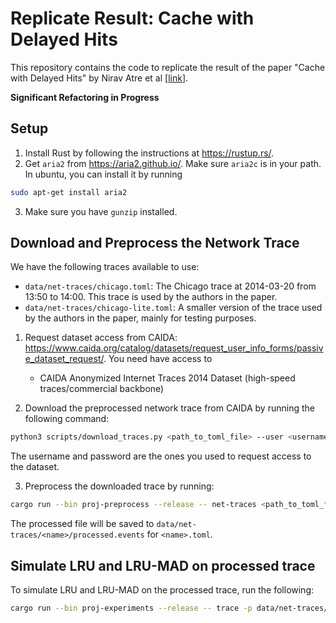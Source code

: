 

# Replicate Result: Cache with Delayed Hits

This repository contains the code to replicate the result of the paper "Cache with Delayed Hits" by Nirav Atre et al \[[link](https://dl.acm.org/doi/10.1145/3387514.3405883)\].

**Significant Refactoring in Progress**

## Setup

1. Install Rust by following the instructions at <https://rustup.rs/>.
2. Get `aria2` from <https://aria2.github.io/>. Make sure `aria2c` is in your path. In ubuntu, you can install it by running

```sh
sudo apt-get install aria2
```

3. Make sure you have `gunzip` installed. 

## Download and Preprocess the Network Trace

We have the following traces available to use:

- `data/net-traces/chicago.toml`: The Chicago trace at 2014-03-20 from 13:50 to 14:00. This trace is used by the authors in the paper.
- `data/net-traces/chicago-lite.toml`: A smaller version of the trace used by the authors in the paper, mainly for testing purposes.

1. Request dataset access from CAIDA: <https://www.caida.org/catalog/datasets/request_user_info_forms/passive_dataset_request/>. You need have access to

    - CAIDA Anonymized Internet Traces 2014 Dataset (high-speed traces/commercial backbone)
2. Download the preprocessed network trace from CAIDA by running the following command:

```sh
python3 scripts/download_traces.py <path_to_toml_file> --user <username> --password <password>
```

The username and password are the ones you used to request access to the dataset.

3. Preprocess the downloaded trace by running:

```sh
cargo run --bin proj-preprocess --release -- net-traces <path_to_toml_file>
```
The processed file will be saved to `data/net-traces/<name>/processed.events` for `<name>.toml`.

## Simulate LRU and LRU-MAD on processed trace

To simulate LRU and LRU-MAD on the processed trace, run the following:

```sh
cargo run --bin proj-experiments --release -- trace -p data/net-traces/<trace_name>/processed.events -c <num_caches> -k <cache_associativity> -l <latency_in_ns> -w <warmup>
```

<!-- ## Replicate LRU-MAD latency on Network Trace

1. Download the pcap network traces from CAIDA: <https://data.caida.org/datasets/passive-2019/equinix-nyc/>. You need to request access.

2. Preprocess the pcap files to `events` file by running

```sh
cargo run --release --bin proj-preprocess -- traces 
    -p <paths_to_pcap_file> 
    -p <additional_path>
    ... 
    -i <path_to_the_first_pcap_file_used_in_experiment>
    --output processed.events
```

### Example
Suppose we want to process `1.pcap`, `2.pcap`, and `3.pcap` files. We can run either run in one command to get a single `processed.events` file:
```sh
cargo run --release --bin proj-preprocess -- traces 
    -p 1.pcap 
    -p 2.pcap 
    -p 3.pcap 
    -i 1.pcap
    --output processed.events
```

or, we can run multiple commands to get multiple `processed.events` files, and simulation can take all of them in order
```sh
cargo run --release --bin proj-preprocess -- traces -p 1.pcap -i 1.pcap --output processed-1.events
cargo run --release --bin proj-preprocess -- traces -p 2.pcap -i 1.pcap --output processed-2.events
cargo run --release --bin proj-preprocess -- traces -p 3.pcap -i 1.pcap --output processed-3.events
```

**Why I need to provide `-i` flag?**

We use `u64` to store the nanosecond timestamp. `u64` is not big enough to store the nanoseconds from the beginning of the year 1970. Instead, we store the nanoseconds from the beginning of the pcap file, which is more than enough. If you provide multiple pcap files, we need to know the starting time of the first pcap file to calculate the timestamp correctly.

3. Run simulation to compare the latency of LRU-MAD with LRU, using the following command

```sh
cargo run --bin proj-experiments --release -- network-trace -p processed.events -k <number-of-caches> -c <cache-capacity> -l <latency>
```

- `number-of-caches` is the parameter `K` for K-way set associative cache.
- `cache-capacity` is the parameter `C` for the cache capacity.
- `latency` is the parameter `L` for the latency of a cache miss, in nanoseconds.

That is, we have `K` caches where each object is distributed to a cache based on the hash of the object. Each cache has a capacity of `C` objects. 

If you have **multiple** `processed.events` files, you can run the following command:

```sh
cargo run --bin proj-experiments --release -- network-trace -p processed-1.events
                                                            -p processed-2.events
                                                            -p processed-3.events
                                                            -k <number-of-caches> -c <cache-capacity> -l <latency>
```

Parallel execution on different latencies are supported. You can run the following command to run the simulation on different latencies. Be mindful of memory usage.

```sh
cargo run --bin proj-experiments --release -- network-trace -p processed-1.events
                                                            -p processed-2.events
                                                            -p processed-3.events
                                                            -k <number-of-caches> -c <cache-capacity> 
                                                            -l <latency-experiment-1>
                                                            -l <latency-experiment-2>
                                                            ...
```

You can get more information about the parameters by running

```sh
cargo run --bin proj-experiments --release -- network-trace --help 
```

You might need to estimate cache capacity using the maximum number of active objects. You can use the following command to get the maximum number of active objects.

```sh
cargo run --bin proj-experiments --release -- network-trace-analysis -p processed-1.events
                                                                     -p processed-2.events
                                                                     ...
```

## Replicate LRU-MAD latency on Storage trace

1. Download the MSN storage file server from <http://iotta.snia.org/traces/block-io/158?n=10&page=2>

2. Preprocess the csv files to `events` file by running

```sh
cargo run --bin proj-preprocess --release -- storage-traces -p data/MSNStorageCFS/Traces/CFS.2008-03-10.01-06.trace.csv.csv -o data/storage-events/MSNFS.meta.events
```

3. Run simulation to compare the latency of LRU-MAD with LRU, using the following command

```sh
cargo run --bin proj-experiments --release -- storage-trace -p data/storage-events/MSNFS.meta.events -k <number-of-caches> -c <cache-capacity> -l <latency-in-microsecond>
```

To analyze the storage trace, you can run the following command

```sh
cargo run --bin proj-experiments --release storage-trace-analysis -p <path-to-storage-trace>
``` -->
